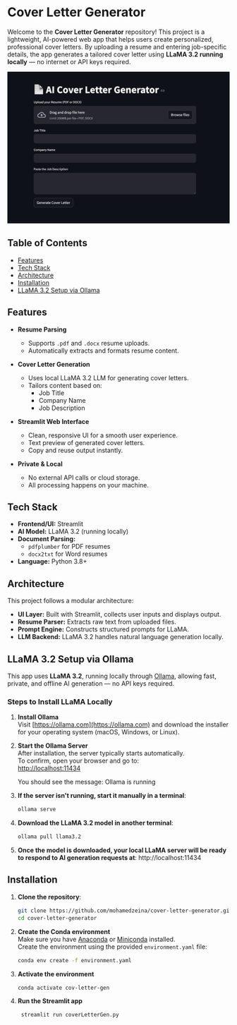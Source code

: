 # Cover Letter Generator

Welcome to the **Cover Letter Generator** repository! This project is a lightweight, AI-powered web app that helps users create personalized, professional cover letters. By uploading a resume and entering job-specific details, the app generates a tailored cover letter using **LLaMA 3.2 running locally** — no internet or API keys required.

![Screenshot](assets/screenshot.png)

## Table of Contents

- [Features](#features)
- [Tech Stack](#tech-stack)
- [Architecture](#architecture)
- [Installation](#installation)
- [LLaMA 3.2 Setup via Ollama](#LLaMA-3.2-Setup-via-Ollama)

## Features

- **Resume Parsing**
  - Supports `.pdf` and `.docx` resume uploads.
  - Automatically extracts and formats resume content.

- **Cover Letter Generation**
  - Uses local LLaMA 3.2 LLM for generating cover letters.
  - Tailors content based on:
    - Job Title
    - Company Name
    - Job Description

- **Streamlit Web Interface**
  - Clean, responsive UI for a smooth user experience.
  - Text preview of generated cover letters.
  - Copy and reuse output instantly.

- **Private & Local**
  - No external API calls or cloud storage.
  - All processing happens on your machine.

## Tech Stack

- **Frontend/UI:** Streamlit
- **AI Model:** LLaMA 3.2 (running locally)
- **Document Parsing:** 
  - `pdfplumber` for PDF resumes
  - `docx2txt` for Word resumes
- **Language:** Python 3.8+

## Architecture

This project follows a modular architecture:

- **UI Layer:** Built with Streamlit, collects user inputs and displays output.
- **Resume Parser:** Extracts raw text from uploaded files.
- **Prompt Engine:** Constructs structured prompts for LLaMA.
- **LLM Backend:** LLaMA 3.2 handles natural language generation locally.

## LLaMA 3.2 Setup via Ollama

This app uses **LLaMA 3.2**, running locally through [Ollama](https://ollama.com), allowing fast, private, and offline AI generation — no API keys required.

### Steps to Install LLaMA Locally

1. **Install Ollama**  
   Visit [https://ollama.com](https://ollama.com) and download the installer for your operating system (macOS, Windows, or Linux).

2. **Start the Ollama Server**  
   After installation, the server typically starts automatically.  
   To confirm, open your browser and go to:  
   [http://localhost:11434](http://localhost:11434)

   You should see the message:
   Ollama is running
   
3. **If the server isn't running, start it manually in a terminal**:
   
    ```bash
    ollama serve
    ```
  
4. **Download the LLaMA 3.2 model in another terminal**:
   
    ```bash
    ollama pull llama3.2
    ```
5. **Once the model is downloaded, your local LLaMA server will be ready to respond to AI generation requests at**:
     http://localhost:11434

## Installation

1. **Clone the repository**:
   
     ```bash
     git clone https://github.com/mohamedzeina/cover-letter-generator.git
     cd cover-letter-generator
     ```
2. **Create the Conda environment** \
    Make sure you have [Anaconda](https://www.anaconda.com/) or [Miniconda](https://docs.conda.io/en/latest/miniconda.html) installed. \
    Create the environment using the provided `environment.yaml` file:
   
    ```bash
    conda env create -f environment.yaml
    ```
3. **Activate the environment**

    ```bash
    conda activate cov-letter-gen
    ```
4. **Run the Streamlit app**

   ```bash
    streamlit run coverLetterGen.py
    ```

   
   
   
